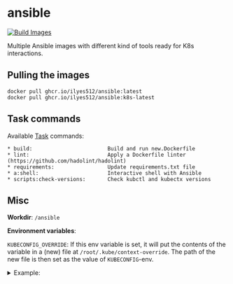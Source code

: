 # ansible

[![Build Images](https://github.com/Ilyes512/ansible/workflows/Build%20Images/badge.svg)](https://github.com/Ilyes512/ansible/actions?query=workflow%3A%22Build+Images%22)

Multiple Ansible images with different kind of tools ready for K8s interactions.

## Pulling the images

```
docker pull ghcr.io/ilyes512/ansible:latest
docker pull ghcr.io/ilyes512/ansible:k8s-latest
```

## Task commands

Available [Task](https://taskfile.dev/#/) commands:

```
* build:                        Build and run new.Dockerfile
* lint:                         Apply a Dockerfile linter (https://github.com/hadolint/hadolint)
* requirements:                 Update requirements.txt file
* a:shell:                      Interactive shell with Ansible
* scripts:check-versions:       Check kubctl and kubectx versions
```

## Misc

**Workdir**: `/ansible`

**Environment variables**:

`KUBECONFIG_OVERRIDE`: If this env variable is set, it will put the contents of the variable in a (new) file at
`/root/.kube/context-override`. The path of the new file is then set as the value of `KUBECONFIG`-env.

<details><summary>Example:</summary>

```bash
docker run --rm --tty --env KUBECONFIG_OVERRIDE="`kind get kubeconfig --internal`" \
ghcr.io/ilyes512/ansible:k8s-latest kubectl get nodes
```

Quote:
> kind is a tool for running local Kubernetes clusters using Docker container "nodes".

For more info see: https://github.com/kubernetes-sigs/kind
</details>
